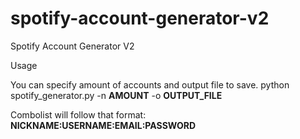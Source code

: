 # spotify-account-generator-v2
Spotify Account Generator V2

Usage

You can specify amount of accounts and output file to save.
python spotify_generator.py -n **AMOUNT** -o **OUTPUT_FILE**

Combolist will follow that format:
**NICKNAME:USERNAME:EMAIL:PASSWORD**

